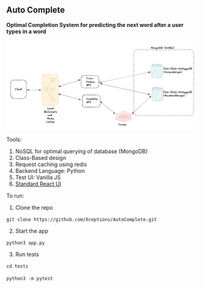 ## Auto Complete

**Optimal Completion System for predicting the next word after a user types in a word**

![Auto Complete Design](./images/AutoCompleteDesign.png)

Tools:

1. NoSQL for optimal querying of database (MongoDB)
2. Class-Based design
3. Request caching using redis
4. Backend Language: Python
5. Test UI: Vanilla JS
6. [Standard React UI](https://github.com/Xceptions/AutoCompleteUI/tree/main)

To run:

1. Clone the repo

```
git clone https://github.com/Xceptions/AutoComplete.git
```

2. Start the app

```
python3 app.py
```

3. Run tests

```
cd tests

python3 -m pytest
```
